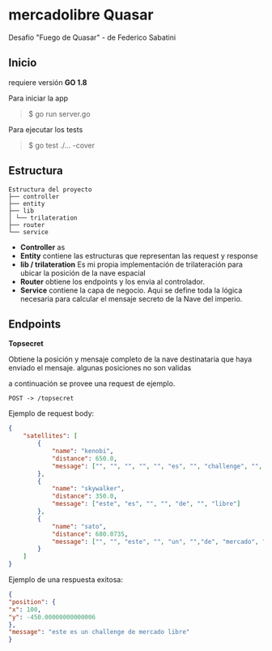 # mercadolibre Quasar

Desafio "Fuego de Quasar" - de Federico Sabatini

## Inicio
requiere versión **GO 1.8**

Para iniciar la app

> $ go run server.go
> 
Para ejecutar los tests

> $ go test ./... -cover

## Estructura
```
Estructura del proyecto
├── controller
├── entity
├── lib
│ └── trilateration
├── router
└── service
```
- **Controller** as
- **Entity**  contiene las estructuras que representan las request y response
- **lib / trilateration** Es mi propia implementación de trilateración para ubicar la posición de la nave espacial
- **Router** obtiene los endpoints y los envia al controlador.
- **Service**  contiene la capa de negocio. Aqui se define toda la lógica necesaria para calcular el mensaje secreto de la Nave del imperio.


## Endpoints
  
**Topsecret**

Obtiene la posición y mensaje completo de la nave destinataria que haya enviado el mensaje. algunas posiciones no son validas

a continuación se provee una request de ejemplo.

`POST -> /topsecret`

Ejemplo de request body:
```json
{
	"satellites": [
		{
			"name": "kenobi",
			"distance": 650.0,
			"message": ["", "", "", "", "", "es", "", "challenge", "", "mercado", "libre"]
		},
		{
			"name": "skywalker",
			"distance": 350.0,
			"message": ["este", "es", "", "", "de", "", "libre"]
		},
		{
			"name": "sato",
			"distance": 680.0735,
			"message": ["", "", "este", "", "un", "","de", "mercado", "libre"]
		}
	]
}
```


Ejemplo de una respuesta exitosa:

```json
{
"position": {
"x": 100,
"y": -450.00000000000006
},
"message": "este es un challenge de mercado libre"
}
```